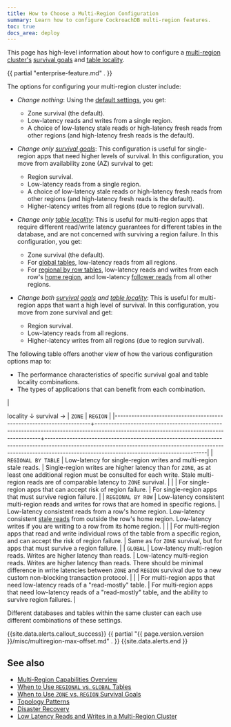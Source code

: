 ```yaml
---
title: How to Choose a Multi-Region Configuration
summary: Learn how to configure CockroachDB multi-region features.
toc: true
docs_area: deploy
---
```


This page has high-level information about how to configure a [multi-region cluster's](multiregion-overview.html) [survival goals](multiregion-overview.html#survival-goals) and [table locality](multiregion-overview.html#table-locality).

{{ partial "enterprise-feature.md" . }}

The options for configuring your multi-region cluster include:

- _Change nothing_: Using the [default settings](multiregion-overview.html#default-settings), you get:
  - Zone survival (the default).
  - Low-latency reads and writes from a single region.
  - A choice of low-latency stale reads or high-latency fresh reads from other regions (and high-latency fresh reads is the default).

- _Change only [survival goals](multiregion-overview.html#survival-goals)_: This configuration is useful for single-region apps that need higher levels of survival. In this configuration, you move from availability zone (AZ) survival to get:
  - Region survival.
  - Low-latency reads from a single region.
  - A choice of low-latency stale reads or high-latency fresh reads from other regions (and high-latency fresh reads is the default).
  - Higher-latency writes from all regions (due to region survival).

- _Change only [table locality](multiregion-overview.html#table-locality)_: This is useful for multi-region apps that require different read/write latency guarantees for different tables in the database, and are not concerned with surviving a region failure. In this configuration, you get:
  - Zone survival (the default).
  - For [global tables](multiregion-overview.html#global-tables), low-latency reads from all regions.
  - For [regional by row tables](multiregion-overview.html#regional-by-row-tables), low-latency reads and writes from each row's [home region](set-locality.html#crdb_region), and low-latency [follower reads](follower-reads.html) from all other regions.

- _Change both [survival goals](multiregion-overview.html#survival-goals) and [table locality](multiregion-overview.html#table-locality)_: This is useful for multi-region apps that want a high level of survival. In this configuration, you move from zone survival and get:
  - Region survival.
  - Low-latency reads from all regions.
  - Higher-latency writes from all regions (due to region survival).

The following table offers another view of how the various configuration options map to:

- The performance characteristics of specific survival goal and table locality combinations.
- The types of applications that can benefit from each combination.

| <div style="width: 200px;"></div> locality &#8595; survival &#8594; | `ZONE`                                                                                                                                 | `REGION`                                                                                                                                                                                                             |
|---------------------------------------------------------------------+----------------------------------------------------------------------------------------------------------------------------------------+----------------------------------------------------------------------------------------------------------------------------------------------------------------------------------------------------------------------|
| `REGIONAL BY TABLE`                                                 | Low-latency for single-region writes and multi-region stale reads.                                                                     | Single-region writes are higher latency than for `ZONE`, as at least one additional region must be consulted for each write.  Stale multi-region reads are of comparable latency to `ZONE` survival.                     |
|                                                                     | For single-region apps that can accept risk of region failure.                                                                         | For single-region apps that must survive region failure.                                                                                                                                                             |
| `REGIONAL BY ROW`                                                   | Low-latency consistent multi-region reads and writes for rows that are homed in specific regions.                                       | Low-latency consistent reads from a row's home region. Low-latency consistent [stale reads](follower-reads.html) from outside the row's home region. Low-latency writes if you are writing to a row from its home region.  |
|                                                                     | For multi-region apps that read and write individual rows of the table from a specific region, and can accept the risk of region failure. | Same as for `ZONE` survival, but for apps that must survive a region failure.                                                                                                                                          |
| `GLOBAL`                                                            | Low-latency multi-region reads. Writes are higher latency than reads.                                                                  | Low-latency multi-region reads.  Writes are higher latency than reads. There should be minimal difference in write latencies between `ZONE` and `REGION` survival due to a new custom non-blocking transaction protocol. |
|                                                                     | For multi-region apps that need low-latency reads of a "read-mostly" table.                                                            | For multi-region apps that need low-latency reads of a "read-mostly" table, and the ability to survive region failures.                                                                                              |


Different databases and tables within the same cluster can each use different combinations of these settings.

{{site.data.alerts.callout_success}}
{{ partial "{{ page.version.version }}/misc/multiregion-max-offset.md" . }}
{{site.data.alerts.end }}

## See also

- [Multi-Region Capabilities Overview](multiregion-overview.html)
- [When to Use `REGIONAL` vs. `GLOBAL` Tables](when-to-use-regional-vs-global-tables.html)
- [When to Use `ZONE` vs. `REGION` Survival Goals](when-to-use-zone-vs-region-survival-goals.html)
- [Topology Patterns](topology-patterns.html)
- [Disaster Recovery](disaster-recovery.html)
- [Low Latency Reads and Writes in a Multi-Region Cluster](demo-low-latency-multi-region-deployment.html)
